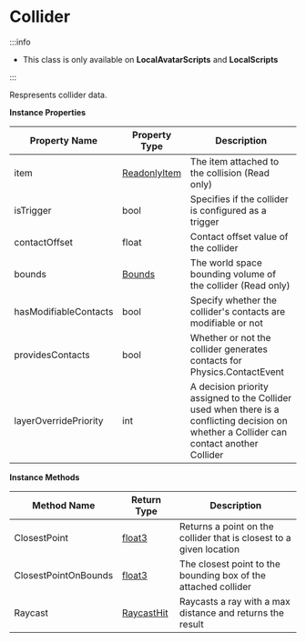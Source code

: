 # Collider

:::info

+ This class is only available on **LocalAvatarScripts** and **LocalScripts**

:::

Respresents collider data.

**Instance Properties**

Property Name | Property Type | Description
--- | --- | ---
item | [ReadonlyItem](../readonlyitem) | The item attached to the collision (Read only)
isTrigger | bool | Specifies if the collider is configured as a trigger
contactOffset | float | Contact offset value of the collider
bounds | [Bounds](../bounds) | The world space bounding volume of the collider (Read only)
hasModifiableContacts | bool | Specify whether the collider's contacts are modifiable or not
providesContacts | bool | Whether or not the collider generates contacts for Physics.ContactEvent
layerOverridePriority | int | A decision priority assigned to the Collider used when there is a conflicting decision on whether a Collider can contact another Collider

**Instance Methods**

Method Name | Return Type | Description
--- | --- | ---
ClosestPoint | [float3](../float3) | Returns a point on the collider that is closest to a given location
ClosestPointOnBounds | [float3](../float3) | The closest point to the bounding box of the attached collider
Raycast | [RaycastHit](../raycasthit) | Raycasts a ray with a max distance and returns the result